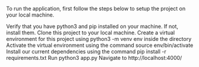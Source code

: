 To run the application, first follow the steps below to setup the project on your local machine.

Verify that you have python3 and pip installed on your machine. If not, install them.
Clone this project to your local machine.
Create a virtual environment for this project using python3 -m venv env inside the directory
Activate the virtual environment using the command source env/bin/activate
Install our current dependencies using the command pip install -r requirements.txt
Run python3 app.py
Navigate to http://localhost:4000/
